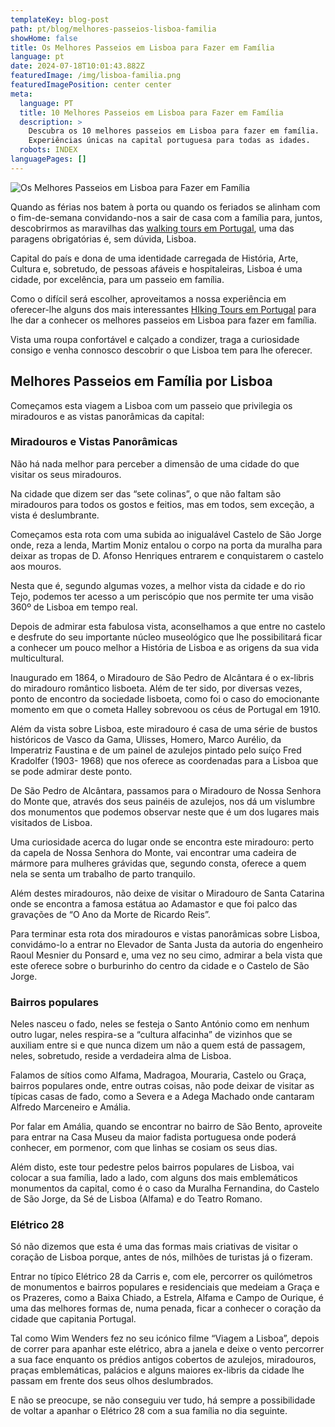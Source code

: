 ```yaml
---
templateKey: blog-post
path: pt/blog/melhores-passeios-lisboa-familia
showHome: false
title: Os Melhores Passeios em Lisboa para Fazer em Família
language: pt
date: 2024-07-18T10:01:43.882Z
featuredImage: /img/lisboa-familia.png
featuredImagePosition: center center
meta:
  language: PT
  title: 10 Melhores Passeios em Lisboa para Fazer em Família
  description: >
    Descubra os 10 melhores passeios em Lisboa para fazer em família.
    Experiências únicas na capital portuguesa para todas as idades.
  robots: INDEX
languagePages: []
---
```

![Os Melhores Passeios em Lisboa para Fazer em Família](/img/lisboa-familia.png "Os Melhores Passeios em Lisboa para Fazer em Família")

Quando as férias nos batem à porta ou quando os feriados se alinham com o fim-de-semana convidando-nos a sair de casa com a família para, juntos, descobrirmos as maravilhas das [walking tours em Portugal](https://topwalkingtoursportugal.com/), uma das paragens obrigatórias é, sem dúvida, Lisboa.

Capital do país e dona de uma identidade carregada de História, Arte, Cultura e, sobretudo, de pessoas afáveis e hospitaleiras, Lisboa é uma cidade, por excelência, para um passeio em família.

Como o difícil será escolher, aproveitamos a nossa experiência em oferecer-lhe alguns dos mais interessantes [HIking Tours em Portugal](https://topwalkingtoursportugal.com/) para lhe dar a conhecer os melhores passeios em Lisboa para fazer em família.

Vista uma roupa confortável e calçado a condizer, traga a curiosidade consigo e venha connosco descobrir o que Lisboa tem para lhe oferecer.

## Melhores Passeios em Família por Lisboa

Começamos esta viagem a Lisboa com um passeio que privilegia os miradouros e as vistas panorâmicas da capital:

### Miradouros e Vistas Panorâmicas

Não há nada melhor para perceber a dimensão de uma cidade do que visitar os seus miradouros.

Na cidade que dizem ser das “sete colinas”, o que não faltam são miradouros para todos os gostos e feitios, mas em todos, sem exceção, a vista é deslumbrante.

Começamos esta rota com uma subida ao inigualável Castelo de São Jorge onde, reza a lenda, Martim Moniz entalou o corpo na porta da muralha para deixar as tropas de D. Afonso Henriques entrarem e conquistarem o castelo aos mouros.

Nesta que é, segundo algumas vozes, a melhor vista da cidade e do rio Tejo, podemos ter acesso a um periscópio que nos permite ter uma visão 360º de Lisboa em tempo real.

Depois de admirar esta fabulosa vista, aconselhamos a que entre no castelo e desfrute do seu importante núcleo museológico que lhe possibilitará ficar a conhecer um pouco melhor a História de Lisboa e as origens da sua vida multicultural.

Inaugurado em 1864, o Miradouro de São Pedro de Alcântara é o ex-libris do miradouro romântico lisboeta. Além de ter sido, por diversas vezes, ponto de encontro da sociedade lisboeta, como foi o caso do emocionante momento em que o cometa Halley sobrevoou os céus de Portugal em 1910.

Além da vista sobre Lisboa, este miradouro é casa de uma série de bustos históricos de Vasco da Gama, Ulisses, Homero, Marco Aurélio, da Imperatriz Faustina e de um painel de azulejos pintado pelo suíço Fred Kradolfer (1903- 1968) que nos oferece as coordenadas para a Lisboa que se pode admirar deste ponto.

De São Pedro de Alcântara, passamos para o Miradouro de Nossa Senhora do Monte que, através dos seus painéis de azulejos, nos dá um vislumbre dos monumentos que podemos observar neste que é um dos lugares mais visitados de Lisboa.

Uma curiosidade acerca do lugar onde se encontra este miradouro: perto da capela de Nossa Senhora do Monte, vai encontrar uma cadeira de mármore para mulheres grávidas que, segundo consta, oferece a quem nela se senta um trabalho de parto tranquilo.

Além destes miradouros, não deixe de visitar o Miradouro de Santa Catarina onde se encontra a famosa estátua ao Adamastor e que foi palco das gravações de “O Ano da Morte de Ricardo Reis”.

Para terminar esta rota dos miradouros e vistas panorâmicas sobre Lisboa, convidámo-lo a entrar no Elevador de Santa Justa da autoria do engenheiro Raoul Mesnier du Ponsard e, uma vez no seu cimo, admirar a bela vista que este oferece sobre o burburinho do centro da cidade e o Castelo de São Jorge.

### Bairros populares

Neles nasceu o fado, neles se festeja o Santo António como em nenhum outro lugar, neles respira-se a “cultura alfacinha” de vizinhos que se auxiliam entre si e que nunca dizem um não a quem está de passagem, neles, sobretudo, reside a verdadeira alma de Lisboa.

Falamos de sítios como Alfama, Madragoa, Mouraria, Castelo ou Graça, bairros populares onde, entre outras coisas, não pode deixar de visitar as típicas casas de fado, como a Severa e a Adega Machado onde cantaram Alfredo Marceneiro e Amália.

Por falar em Amália, quando se encontrar no bairro de São Bento, aproveite para entrar na Casa Museu da maior fadista portuguesa onde poderá conhecer, em pormenor, com que linhas se cosiam os seus dias.

Além disto, este tour pedestre pelos bairros populares de Lisboa, vai colocar a sua família, lado a lado, com alguns dos mais emblemáticos monumentos da capital, como é o caso da Muralha Fernandina, do Castelo de São Jorge, da Sé de Lisboa (Alfama) e do Teatro Romano.

### Elétrico 28

Só não dizemos que esta é uma das formas mais criativas de visitar o coração de Lisboa porque, antes de nós, milhões de turistas já o fizeram.

Entrar no típico Elétrico 28 da Carris e, com ele, percorrer os quilómetros de monumentos e bairros populares e residenciais que medeiam a Graça e os Prazeres, como a Baixa Chiado, a Estrela, Alfama e Campo de Ourique, é uma das melhores formas de, numa penada, ficar a conhecer o coração da cidade que capitania Portugal.

Tal como Wim Wenders fez no seu icónico filme “Viagem a Lisboa”, depois de correr para apanhar este elétrico, abra a janela e deixe o vento percorrer a sua face enquanto os prédios antigos cobertos de azulejos, miradouros, praças emblemáticas, palácios e alguns maiores ex-libris da cidade lhe passam em frente dos seus olhos deslumbrados.

E não se preocupe, se não conseguiu ver tudo, há sempre a possibilidade de voltar a apanhar o Elétrico 28 com a sua família no dia seguinte.